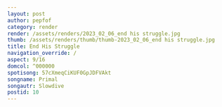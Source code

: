```yaml
---
layout: post
author: pepfof
category: render
render: /assets/renders/2023_02_06_end his struggle.jpg
thumb: /assets/renders/thumb/thumb-2023_02_06_end his struggle.jpg
title: End His Struggle
navigation_override: /
aspect: 9/16
domcol: ^000000
spotisong: 57cXmeqCiKUF0GpJDFVAkt
songname: Primal
songautr: Slowdive
postid: 10
---
```


<!--USER BEGIN 1-->

<!--USER END 1-->

<!--more-->
<!--USER BEGIN 2-->

<!--USER END 2-->


